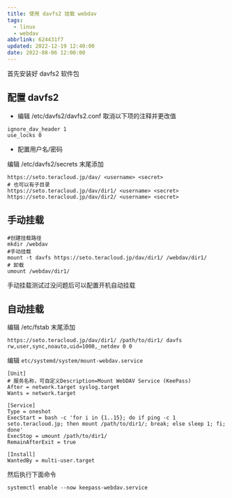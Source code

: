 ```yaml
---
title: 使用 davfs2 挂载 webdav
tags:
  - linux
  - webdav
abbrlink: 624431f7
updated: 2022-12-19 12:40:00
date: 2022-08-06 12:00:00
---
```


首先安装好 davfs2 软件包

## 配置 davfs2

- 编辑 /etc/davfs2/davfs2.conf 取消以下项的注释并更改值

```shell
ignore_dav_header 1
use_locks 0
```

- 配置用户名/密码

编辑 /etc/davfs2/secrets 末尾添加

```shell
https://seto.teracloud.jp/dav/ <username> <secret>
# 也可以有子目录
https://seto.teracloud.jp/dav/dir1/ <username> <secret>
https://seto.teracloud.jp/dav/dir2/ <username> <secret>
```

## 手动挂载

```shell
#创建挂载路径
mkdir /webdav
#手动挂载
mount -t davfs https://seto.teracloud.jp/dav/dir1/ /webdav/dir1/
# 卸载
umount /webdav/dir1/
```

手动挂载测试过没问题后可以配置开机自动挂载

## 自动挂载

编辑 /etc/fstab 末尾添加

```shell
https://seto.teracloud.jp/dav/dir1/ /path/to/dir1/ davfs rw,user,sync,noauto,uid=1000,_netdev 0 0
```

编辑 `etc/systemd/system/mount-webdav.service`

```shell
[Unit]
# 服务名称，可自定义Description=Mount WebDAV Service (KeePass)
After = network.target syslog.target
Wants = network.target

[Service]
Type = oneshot
ExecStart = bash -c 'for i in {1..15}; do if ping -c 1 seto.teracloud.jp; then mount /path/to/dir1/; break; else sleep 1; fi; done'
ExecStop = umount /path/to/dir1/
RemainAfterExit = true

[Install]
WantedBy = multi-user.target
```

然后执行下面命令

```shell
systemctl enable --now keepass-webdav.service
```
